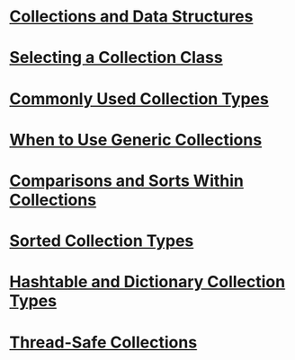 # [Collections and Data Structures](index.md)
# [Selecting a Collection Class](selecting-a-collection-class.md)
# [Commonly Used Collection Types](commonly-used-collection-types.md)
# [When to Use Generic Collections](when-to-use-generic-collections.md)
# [Comparisons and Sorts Within Collections](comparisons-and-sorts-within-collections.md)
# [Sorted Collection Types](sorted-collection-types.md)
# [Hashtable and Dictionary Collection Types](hashtable-and-dictionary-collection-types.md)
# [Thread-Safe Collections](threadsafe/)